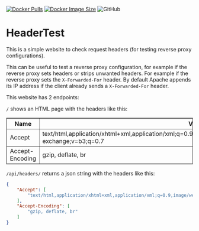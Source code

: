 [![Docker Pulls](https://img.shields.io/docker/pulls/2chris/headertest.svg)](https://hub.docker.com/r/2chris/headertest/)
[![Docker Image Size](https://img.shields.io/docker/image-size/2chris/headertest.svg?sort=date)](https://hub.docker.com/r/2chris/headertest/)
![GitHub](https://img.shields.io/github/license/chri-s/headertest)

# HeaderTest
This is a simple website to check request headers (for testing reverse proxy configurations).

This can be useful to test a reverse proxy configuration, for example if the reverse proxy sets headers or strips unwanted headers.
For example if the reverse proxy sets the `X-Forwarded-For` header. By default Apache appends its IP address if the client already sends a `X-Forwarded-For` header.

This website has 2 endpoints:

<code>/</code> shows an HTML page with the headers like this:

<table border="1">
  <tr>
    <th>Name</th>
    <th>Value</th>
  </tr>
  <tr>
    <td rowspan="1">Accept</td>
    <td>text/html,application/xhtml&#x2B;xml,application/xml;q=0.9,image/webp,image/apng,*/*;q=0.8,application/signed-exchange;v=b3;q=0.7</td>
  </tr>
  <tr>
    <td rowspan="1">Accept-Encoding</td>
    <td>gzip, deflate, br</td>
  </tr>
</table>

<code>/api/headers/</code> returns a json string with the headers like this:

```json
{
    "Accept": [
        "text/html,application/xhtml+xml,application/xml;q=0.9,image/webp,image/apng,*/*;q=0.8,application/signed-exchange;v=b3;q=0.7"
    ],
    "Accept-Encoding": [
        "gzip, deflate, br"
    ]
}
```
